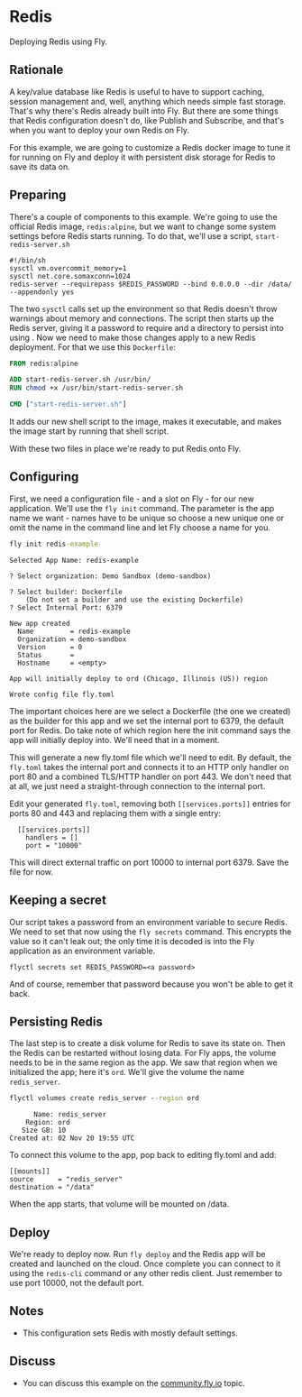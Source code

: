 
# Redis

Deploying Redis using Fly.

<!---- cut here --->

## Rationale

A key/value database like Redis is useful to have to support caching, session management and, well, anything which needs simple fast storage. That's why there's Redis already built into Fly. But there are some things that Redis configuration doesn't do, like Publish and Subscribe, and that's when you want to deploy your own Redis on Fly.

For this example, we are going to customize a Redis docker image to tune it for running on Fly and deploy it with persistent disk storage for Redis to save its data on.

## Preparing

There's a couple of components to this example. We're going to use the official Redis image, `redis:alpine`, but we want to change some system settings before Redis starts running. To do that, we'll use a script, `start-redis-server.sh`

```shell
#!/bin/sh
sysctl vm.overcommit_memory=1
sysctl net.core.somaxconn=1024
redis-server --requirepass $REDIS_PASSWORD --bind 0.0.0.0 --dir /data/ --appendonly yes
```

The two `sysctl` calls set up the environment so that Redis doesn't throw warnings about memory and connections. The script then starts up the Redis server, giving it a password to require and a directory to persist into using . Now we need to make those changes apply to a new Redis deployment. For that we use this `Dockerfile`:

```dockerfile
FROM redis:alpine

ADD start-redis-server.sh /usr/bin/
RUN chmod +x /usr/bin/start-redis-server.sh

CMD ["start-redis-server.sh"]
```

It adds our new shell script to the image, makes it executable, and makes the image start by running that shell script.

With these two files in place we're ready to put Redis onto Fly.

## Configuring

First, we need a configuration file - and a slot on Fly - for our new application. We'll use the `fly init` command. The parameter is the app name we want - names have to be unique so choose a new unique one or omit the name in the command line and let Fly choose a name for you.

```cmd
fly init redis-example
```
```out
Selected App Name: redis-example

? Select organization: Demo Sandbox (demo-sandbox)

? Select builder: Dockerfile
    (Do not set a builder and use the existing Dockerfile)
? Select Internal Port: 6379

New app created
  Name         = redis-example
  Organization = demo-sandbox
  Version      = 0
  Status       =
  Hostname     = <empty>

App will initially deploy to ord (Chicago, Illinois (US)) region

Wrote config file fly.toml
```

The important choices here are we select a Dockerfile (the one we created) as the builder for this app and we set the internal port to 6379, the default port for Redis. Do take note of which region here the init command says the app will initially deploy into. We'll need that in a moment.

This will generate a new fly.toml file which we'll need to edit. By default, the `fly.toml` takes the internal port and connects it to an HTTP only handler on port 80 and a combined TLS/HTTP handler on port 443. We don't need that at all, we just need a straight-through connection to the internal port. 

Edit your generated `fly.toml`, removing both `[[services.ports]]` entries for ports 80 and 443 and replacing them with a single entry:

```
  [[services.ports]]
    handlers = []
    port = "10000"
```

This will direct external traffic on port 10000 to internal port 6379. Save the file for now.

## Keeping a secret

Our script takes a password from an environment variable to secure Redis. We need to set that now using the `fly secrets` command. This encrypts the value so it can't leak out; the only time it is decoded is into the Fly application as an environment variable.

```
flyctl secrets set REDIS_PASSWORD=<a password>
```

And of course, remember that password because you won't be able to get it back.

## Persisting Redis

The last step is to create a disk volume for Redis to save its state on. Then the Redis can be restarted without losing data. For Fly apps, the volume needs to be in the same region as the app. We saw that region when we initialized the app; here it's `ord`. We'll give the volume the name `redis_server`. 

```cmd
flyctl volumes create redis_server --region ord
```
```out
      Name: redis_server
    Region: ord
   Size GB: 10
Created at: 02 Nov 20 19:55 UTC
```

To connect this volume to the app, pop back to editing fly.toml and add:

```
[[mounts]]
source      = "redis_server"
destination = "/data"
```

When the app starts, that volume will be mounted on /data. 

## Deploy

We're ready to deploy now. Run `fly deploy` and the Redis app will be created and launched on the cloud. Once complete you can connect to it using the `redis-cli` command or any other redis client.  Just remember to use port 10000, not the default port.

## Notes

* This configuration sets Redis with mostly default settings. 

## Discuss

* You can discuss this example on the [community.fly.io](https://community.fly.io/t/new-redis-example/366) topic.

